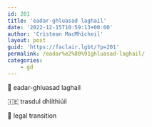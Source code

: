 ```yaml
---
id: 201
title: 'eadar-ghluasad laghail'
date: '2022-12-15T10:59:13+00:00'
author: 'Crìstean MacMhìcheil'
layout: post
guid: 'https://faclair.lgbt/?p=201'
permalink: /eadar%e2%80%91ghluasad-laghail/
categories:
    - gd
---
```


&#x1f3f4;&#xe0067;&#xe0062;&#xe0073;&#xe0063;&#xe0074;&#xe007f; eadar-ghluasad laghail

&#x1f1ee;&#x1f1ea; trasdul dhlíthiúil

&#x1f3f4;&#xe0067;&#xe0062;&#xe0065;&#xe006e;&#xe0067;&#xe007f; legal transition
